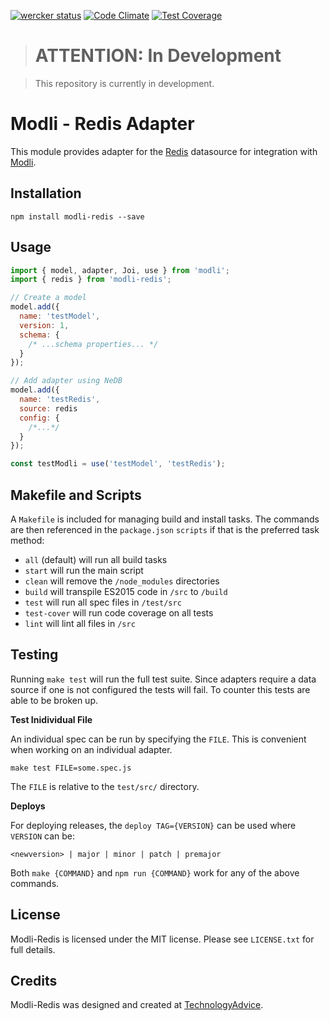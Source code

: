 [![wercker status](https://app.wercker.com/status/5ec770d595a477b6c1bd7bac355c6dcc/s/master "wercker status")](https://app.wercker.com/project/bykey/5ec770d595a477b6c1bd7bac355c6dcc)
[![Code Climate](https://codeclimate.com/github/node-modli/modli-redis/badges/gpa.svg)](https://codeclimate.com/github/node-modli/modli-redis)
[![Test Coverage](https://codeclimate.com/github/node-modli/modli-redis/badges/coverage.svg)](https://codeclimate.com/github/node-modli/modli-redis/coverage)

> # ATTENTION: In Development

> This repository is currently in development.

# Modli - Redis Adapter

This module provides adapter for the [Redis](http://redis.io/)
datasource for integration with [Modli](https://github.com/node-modli).

## Installation

```
npm install modli-redis --save
```

## Usage

```javascript
import { model, adapter, Joi, use } from 'modli';
import { redis } from 'modli-redis';

// Create a model
model.add({
  name: 'testModel',
  version: 1,
  schema: {
    /* ...schema properties... */
  }
});

// Add adapter using NeDB
model.add({
  name: 'testRedis',
  source: redis
  config: {
    /*...*/
  }
});

const testModli = use('testModel', 'testRedis');
```

## Makefile and Scripts

A `Makefile` is included for managing build and install tasks. The commands are
then referenced in the `package.json` `scripts` if that is the preferred
task method:

* `all` (default) will run all build tasks
* `start` will run the main script
* `clean` will remove the `/node_modules` directories
* `build` will transpile ES2015 code in `/src` to `/build`
* `test` will run all spec files in `/test/src`
* `test-cover` will run code coverage on all tests
* `lint` will lint all files in `/src`

## Testing

Running `make test` will run the full test suite. Since adapters require a data
source if one is not configured the tests will fail. To counter this tests are
able to be broken up.

**Test Inidividual File**

An individual spec can be run by specifying the `FILE`. This is convenient when
working on an individual adapter.

```
make test FILE=some.spec.js
```

The `FILE` is relative to the `test/src/` directory.

**Deploys**

For deploying releases, the `deploy TAG={VERSION}` can be used where `VERSION` can be:

```
<newversion> | major | minor | patch | premajor
```

Both `make {COMMAND}` and `npm run {COMMAND}` work for any of the above commands.

## License

Modli-Redis is licensed under the MIT license. Please see `LICENSE.txt` for full details.

## Credits

Modli-Redis was designed and created at [TechnologyAdvice](http://www.technologyadvice.com).